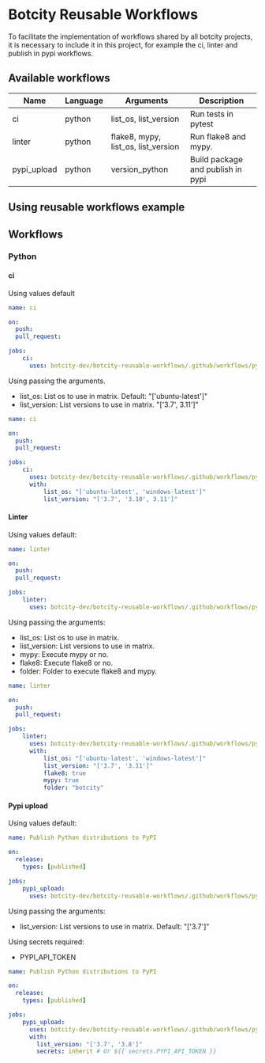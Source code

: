 
# Botcity Reusable Workflows


To facilitate the implementation of workflows shared by all botcity projects, it is necessary to include it in this project, for example the ci, linter and publish in pypi workflows.
## Available workflows

| Name              | Language  | Arguments | Description|
| ----------------- |-----------|-----------|------------|
| ci | python | list_os, list_version | Run tests in pytest |
| linter | python | flake8, mypy, list_os, list_version | Run flake8 and mypy.|
| pypi_upload | python | version_python | Build package and publish in pypi |



## Using reusable workflows example

## Workflows
### Python
#### ci
Using values default
```yml
name: ci

on:
  push:
  pull_request:

jobs:
    ci:
      uses: botcity-dev/botcity-reusable-workflows/.github/workflows/python/ci.yml@main

```
Using passing the arguments.

- list_os: List os to use in matrix. Default: "['ubuntu-latest']"
- list_version: List versions to use in matrix. "['3.7', 3.11']"

```yml
name: ci

on:
  push:
  pull_request:

jobs:
    ci:
      uses: botcity-dev/botcity-reusable-workflows/.github/workflows/python/ci.yml@main
      with: 
          list_os: "['ubuntu-latest', 'windows-latest']"
          list_version: "['3.7', '3.10', 3.11']"
```

#### Linter
Using values default:

```yml
name: linter

on:
  push:
  pull_request:

jobs:
    linter:
      uses: botcity-dev/botcity-reusable-workflows/.github/workflows/python/linter.yml@main

```
Using passing the arguments:

- list_os: List os to use in matrix.
- list_version: List versions to use in matrix.
- mypy: Execute mypy or no.
- flake8: Execute flake8 or no.
- folder: Folder to execute flake8 and mypy.

```yml
name: linter

on:
  push:
  pull_request:

jobs:
    linter:
      uses: botcity-dev/botcity-reusable-workflows/.github/workflows/python/linter.yml@main
      with: 
          list_os: "['ubuntu-latest', 'windows-latest']"
          list_version: "['3.7', '3.11']"
          flake8: true 
          mypy: true
          folder: "botcity"
```

#### Pypi upload
Using values default:

```yml
name: Publish Python distributions to PyPI

on:
  release:
    types: [published]

jobs:
    pypi_upload:
      uses: botcity-dev/botcity-reusable-workflows/.github/workflows/python/pypi_upload.yml@main

```
Using passing the arguments:

- list_version: List versions to use in matrix. Default:  "['3.7']"

Using secrets required:
- PYPI_API_TOKEN


```yml
name: Publish Python distributions to PyPI

on:
  release:
    types: [published]

jobs:
    pypi_upload:
      uses: botcity-dev/botcity-reusable-workflows/.github/workflows/python/pypi_upload.yml@main
      with:
        list_version: "['3.7', '3.8']"
        secrets: inherit # Or ${{ secrets.PYPI_API_TOKEN }}
```